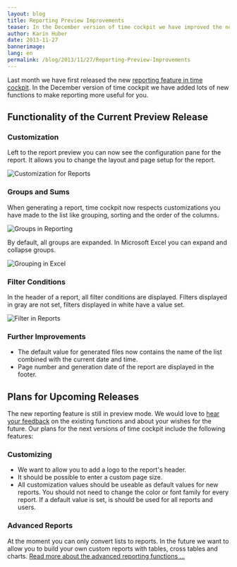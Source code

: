 ```yaml
---
layout: blog
title: Reporting Preview Improvements
teaser: In the December version of time cockpit we have improved the new reporting feature of time cockpit. Read about the new functions and about our plans for the following months.
author: Karin Huber
date: 2013-11-27
bannerimage: 
lang: en
permalink: /blog/2013/11/27/Reporting-Preview-Improvements
---
```


<p xmlns="http://www.w3.org/1999/xhtml">Last month we have first released the new <a href="http://www.timecockpit.com/blog/2013/10/29/Reporting-Preview" title="Reporting in time cockpit">reporting feature in time cockpit</a>. In the December version of time cockpit we have added lots of new functions to make reporting more useful for you.</p><h2 xmlns="http://www.w3.org/1999/xhtml">Functionality of the Current Preview Release</h2><h3 xmlns="http://www.w3.org/1999/xhtml">Customization</h3><p xmlns="http://www.w3.org/1999/xhtml">Left to the report preview you can now see the configuration pane for the report. It allows you to change the layout and page setup for the report.</p><p xmlns="http://www.w3.org/1999/xhtml">
  <img src="{{site.baseurl}}/content/images/blog/2013/11/Reporting/ReportingConfiguration.png" alt="Customization for Reports" title="Customization for Reports" />
</p><h3 xmlns="http://www.w3.org/1999/xhtml">Groups and Sums</h3><p xmlns="http://www.w3.org/1999/xhtml">When generating a report, time cockpit now respects customizations you have made to the list like grouping, sorting and the order of the columns.</p><p xmlns="http://www.w3.org/1999/xhtml">
  <img src="{{site.baseurl}}/content/images/blog/2013/11/Reporting/GroupedReport.png" alt="Groups in Reporting" title="Groups in Reporting" />
</p><p xmlns="http://www.w3.org/1999/xhtml">By default, all groups are expanded. In Microsoft Excel you can expand and collapse groups.</p><p xmlns="http://www.w3.org/1999/xhtml">
  <img src="{{site.baseurl}}/content/images/blog/2013/11/Reporting/GroupingInExcel.png" alt="Grouping in Excel" title="Grouping in Excel" />
</p><h3 xmlns="http://www.w3.org/1999/xhtml">Filter Conditions</h3><p xmlns="http://www.w3.org/1999/xhtml">In the header of a report, all filter conditions are displayed. Filters displayed in gray are not set, filters displayed in white have a value set.</p><p xmlns="http://www.w3.org/1999/xhtml">
  <img src="{{site.baseurl}}/content/images/blog/2013/11/Reporting/FilterInReports.png" alt="Filter in Reports" title="Filter in Reports" />
</p><h3 xmlns="http://www.w3.org/1999/xhtml">Further Improvements</h3><ul xmlns="http://www.w3.org/1999/xhtml">
  <li>The default value for generated files now contains the name of the list combined with the current date and time.</li>
  <li>Page number and generation date of the report are displayed in the footer.</li>
</ul><h2 xmlns="http://www.w3.org/1999/xhtml">Plans for Upcoming Releases</h2><p xmlns="http://www.w3.org/1999/xhtml">The new reporting feature is still in preview mode. We would love to <a href="mailto:support@timecockpit.com" title="Send us your feedback">hear your feedback</a> on the existing functions and about your wishes for the future. Our plans for the next versions of time cockpit include the following features:</p><h3 xmlns="http://www.w3.org/1999/xhtml">Customizing</h3><ul xmlns="http://www.w3.org/1999/xhtml">
  <li>We want to allow you to add a logo to the report's header.</li>
  <li>It should be possible to enter a custom page size.</li>
  <li>All customization values should be useable as default values for new reports. You should not need to change the color or font family for every report. If a default value is set, is should be used for all reports and users.</li>
</ul><h3 xmlns="http://www.w3.org/1999/xhtml">Advanced Reports</h3><p xmlns="http://www.w3.org/1999/xhtml">At the moment you can only convert lists to reports. In the future we want to allow you to build your own custom reports with tables, cross tables and charts. <a href="http://www.timecockpit.com/blog/2013/10/29/Reporting-Preview#advanced" title="Advanced Reporting Functions">Read more about the advanced reporting functions ...</a></p>